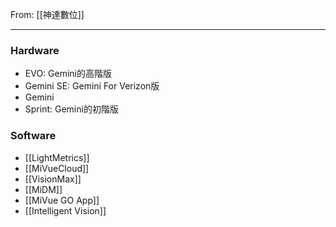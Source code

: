 From: [[神達數位]]

---

### Hardware
- EVO: Gemini的高階版
- Gemini SE: Gemini For Verizon版
- Gemini
- Sprint: Gemini的初階版

### Software
- [[LightMetrics]]
- [[MiVueCloud]]
- [[VisionMax]]
- [[MiDM]]
- [[MiVue GO App]]
- [[Intelligent Vision]]

